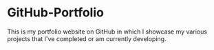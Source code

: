 # GitHub-Portfolio
This is my portfolio website on GitHub in which I showcase my various projects that I've completed or am currently developing.
